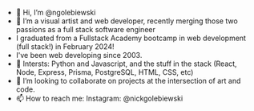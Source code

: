 - 👋 Hi, I’m @ngolebiewski
- 👀 I’m a visual artist and web developer, recently merging those two passions as a full stack software engineer
- I graduated from a Fullstack Academy bootcamp in web development (full stack!) in February 2024!
- I've been web developing since 2003.
- 🌱 Intersts: Python and Javascript, and the stuff in the stack (React, Node, Express, Prisma, PostgreSQL, HTML, CSS, etc)
- 💞️ I’m looking to collaborate on projects at the intersection of art and code.
- 📫 How to reach me: Instagram: @nickgolebiewski

<!---
ngolebiewski/ngolebiewski is a ✨ special ✨ repository because its `README.md` (this file) appears on your GitHub profile.
You can click the Preview link to take a look at your changes.
--->
